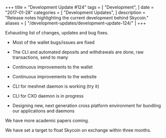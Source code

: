 +++
title = "Development Update #124"
tags = [
    "Development",
]
date = "2017-01-28"
categories = [
    "Development Updates",
]
description = "Release notes highlighting the current development behind Skycoin."
aliases = [
	"/development-updates/development-update-124/"
]
+++

Exhausting list of changes, updates and bug fixes.
- Most of the wallet bugs/issues are fixed
- The CLI and automated deposits and withdrawals are done, raw transactions, send to many
- Continuous improvements to the wallet
- Continuous improvements to the website

- CLI for meshnet daemon is working (try it)
- CLI for CXO daemon is in progress
- Designing new, next generation cross platform environment for bundling our applications and daemons

We have more academic papers coming.

We have set a target to float Skycoin on exchange within three months.
